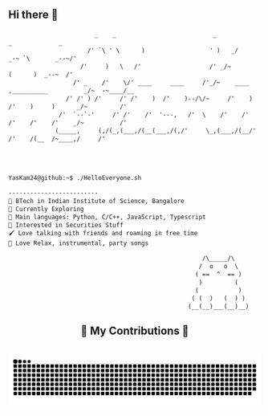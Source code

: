 ## Hi there 👋

```
                        _    _                           _                                   _             _ 
                      /' `\ ' \      )                  ' )   _/                          _-~ `\       _--~/'
                    /'     )   \   /'                   /' _/~                           (      )  _--~  /'  
                  /' _    /'    \/' ____     ____     /'_/~    ____     ,__________          _/~  -~____/__  
                /' /' ) /'     /' /'    )  /'    )--/\/~     /'    )   /'    )     )      _/~         /'     
              /'  `--`-'     /' /'    /'  '---,   /'  \    /'    /'  /'    /'    /'    _/~          /'       
             (_____,     (,/(_,(___,/(__(___,/(,/'     \_,(___,/(__/'    /'    /(__  /~____,/     /'               
                                                                                                         
                                                                                     
                                                                                                 
```

``` Console
YasKam24@github:~$ ./HelloEveryone.sh
```

```
-------------------------
🏫 BTech in Indian Institute of Science, Bangalore
🔎 Currently Exploring
🌟 Main languages: Python, C/C++, JavaScript, Typescript
🚩 Interested in Securities Stuff
🖌️ Love talking with friends and roaming in free time
🎵 Love Relax, instrumental, party songs
```
```
                                                      /\_____/\
                                                     /  o   o  \
                                                    ( ==  ^  == )
                                                     )         (
                                                    (           )
                                                   ( (  )   (  ) )
                                                  (__(__)___(__)__)
```

<div align="center">
  <h2>🐍 My Contributions 🐍</h2>
  <br>
  <img alt="snake eating my contributions" src="https://raw.githubusercontent.com/salesp07/salesp07/output/github-contribution-grid-snake.svg" />
  
  <br/><br/><br/>
</div>




<!--
**YasKam24/YasKam24** is a ✨ _special_ ✨ repository because its `README.md` (this file) appears on your GitHub profile.

Here are some ideas to get you started:

- 🔭 I’m currently working on ...
- 🌱 I’m currently learning ...
- 👯 I’m looking to collaborate on ...
- 🤔 I’m looking for help with ...
- 💬 Ask me about ...
- 📫 How to reach me: ...
- 😄 Pronouns: ...
- ⚡ Fun fact: ...
-->
